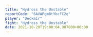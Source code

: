 ```yaml
---
title: "Hydross the Unstable"
reportCode: "6AVWPgm8tYbcFC2q"
player: "Deckmír"
fight: "Hydross the Unstable"
date: 2021-10-20T19:00:04.987000+00:00
---
```

